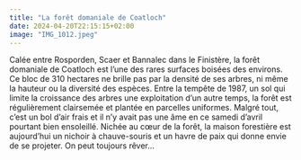 ```yaml
---
title: "La forêt domaniale de Coatloch"
date: 2024-04-20T22:15:15+02:00
image: "IMG_1012.jpeg"
---
```


Calée entre Rosporden, Scaer et Bannalec dans le Finistère, la forêt domaniale de Coatloch est l’une des rares surfaces boisées des environs. Ce bloc de 310 hectares ne brille pas par la densité de ses arbres, ni même la hauteur ou la diversité des espèces. Entre la tempête de 1987, un sol qui limite la croissance des arbres une exploitation d’un autre temps, la forêt est régulièrement clairsemée et plantée en parcelles uniformes. Malgré tout, c’est un bol d’air frais et il n’y avait pas une âme en ce samedi d’avril pourtant bien ensoleillé. Nichée au cœur de la forêt, la maison forestière est aujourd’hui un nichoir à chauve-souris et un havre de paix qui donne envie de se projeter. On peut toujours rêver… 
